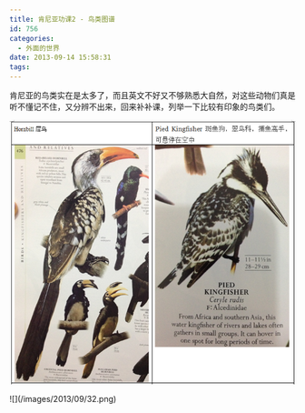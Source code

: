 ```yaml
---
title: 肯尼亚功课2 - 鸟类图谱
id: 756
categories:
  - 外面的世界
date: 2013-09-14 15:58:31
tags:
---
```


肯尼亚的鸟类实在是太多了，而且英文不好又不够熟悉大自然，对这些动物们真是听不懂记不住，又分辨不出来，回来补补课，列举一下比较有印象的鸟类们。

![](/images/2013/09/311.png)
<div><span style="color: #1b8be0;"><span style="text-decoration: underline;">
</span></span>![](/images/2013/09/32.png)</div>
